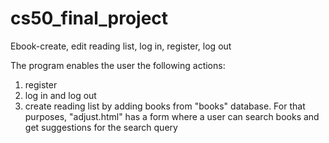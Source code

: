 # cs50_final_project
Ebook-create, edit reading list, log in, register, log out

The program enables the user the following actions:
1. register
2. log in and log out 
3. create reading list by adding books from "books" database. For that purposes, "adjust.html" has a form 
where a user can search books and get suggestions for the search query
